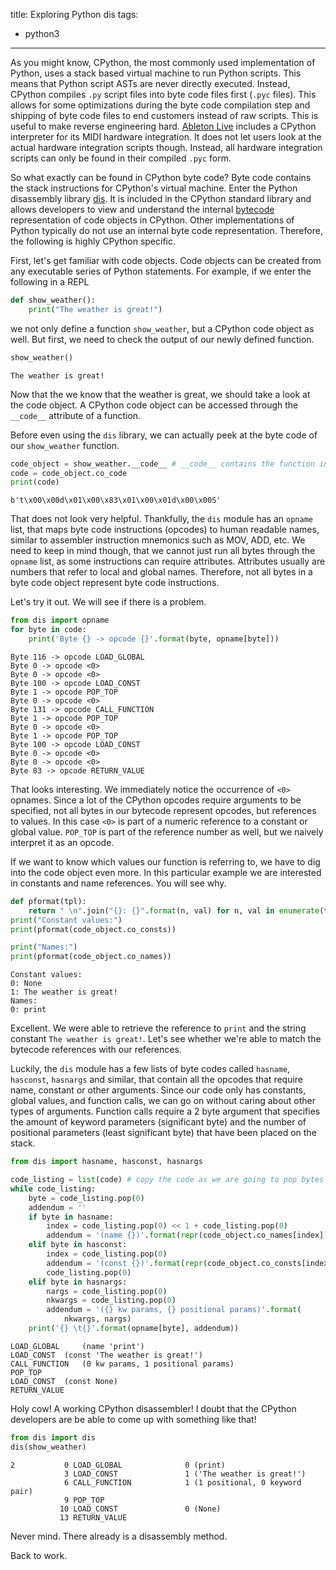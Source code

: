 title: Exploring Python dis
tags:
  - python3
---
As you might know, CPython, the most commonly used implementation of Python,
uses a stack based virtual machine to run Python scripts. This means that Python
script ASTs are never directly executed. Instead, CPython compiles `.py` script
files into byte code files first (`.pyc` files). This allows for some
optimizations during the byte code compilation step and shipping of byte code
files to end customers instead of raw scripts. This is useful to make reverse
engineering hard. [Ableton Live](https://www.ableton.com/en/live/) includes a
CPython interpreter for its MIDI hardware integration. It does not let users
look at the actual hardware integration scripts though. Instead, all hardware
integration scripts can only be found in their compiled `.pyc` form.

So what exactly can be found in CPython byte code? Byte code contains the stack
instructions for CPython's virtual machine. Enter the Python disassembly library
[dis](https://docs.python.org/3/library/dis.html). It is included in the CPython
standard library and allows developers to view and understand the internal
[bytecode](https://docs.python.org/3/glossary.html#term-bytecode) representation
of code objects in CPython. Other implementations of Python typically do not use
an internal byte code representation. Therefore, the following is highly CPython
specific.

First, let's get familiar with code objects. Code objects can be created from
any executable series of Python statements. For example, if we enter the
following in a REPL

```python
def show_weather():
    print("The weather is great!")
```

we not only define a function `show_weather`, but a CPython code object as well.
But first, we need to check the output of our newly defined function.

```python
show_weather()
```

```
The weather is great!
```

Now that the we know that the weather is great, we should take a look at the
code object. A CPython code object can be accessed through the `__code__`
attribute of a function.

Before even using the `dis` library, we can actually peek at the byte code of our
`show_weather` function.

```python
code_object = show_weather.__code__ # __code__ contains the function internals
code = code_object.co_code
print(code)
```

```
b't\x00\x00d\x01\x00\x83\x01\x00\x01d\x00\x00S'
```

That does not look very helpful. Thankfully, the `dis` module has an `opname`
list, that maps byte code instructions (opcodes) to human readable names, similar
to assembler instruction mnemonics such as MOV, ADD, etc. We need to keep in
mind though, that we cannot just run all bytes through the `opname` list, as
some instructions can require attributes. Attributes usually are numbers that
refer to local and global names. Therefore, not all bytes in a byte code object
represent byte code instructions.

Let's try it out. We will see if there is a problem.

```python
from dis import opname
for byte in code:
    print('Byte {} -> opcode {}'.format(byte, opname[byte]))
```

```
Byte 116 -> opcode LOAD_GLOBAL
Byte 0 -> opcode <0>
Byte 0 -> opcode <0>
Byte 100 -> opcode LOAD_CONST
Byte 1 -> opcode POP_TOP
Byte 0 -> opcode <0>
Byte 131 -> opcode CALL_FUNCTION
Byte 1 -> opcode POP_TOP
Byte 0 -> opcode <0>
Byte 1 -> opcode POP_TOP
Byte 100 -> opcode LOAD_CONST
Byte 0 -> opcode <0>
Byte 0 -> opcode <0>
Byte 83 -> opcode RETURN_VALUE
```

That looks interesting. We immediately notice the occurrence of `<0>` opnames.
Since a lot of the CPython opcodes require arguments to be specified, not all
bytes in our bytecode represent opcodes, but references to values. In this case
`<0>` is part of a numeric reference to a constant or global value. `POP_TOP` is
part of the reference number as well, but we naively interpret it as an opcode.

If we want to know which values our function is referring to, we have to dig
into the code object even more. In this particular example we are interested in
constants and name references. You will see why.

```python
def pformat(tpl):
    return " \n".join("{}: {}".format(n, val) for n, val in enumerate(tpl))
print("Constant values:")
print(pformat(code_object.co_consts))

print("Names:")
print(pformat(code_object.co_names))
```

```
Constant values:
0: None
1: The weather is great!
Names:
0: print
```

Excellent. We were able to retrieve the reference to `print` and the string
constant `The weather is great!`. Let's see whether we're able to match the
bytecode references with our references.

Luckily, the `dis` module has a few lists of byte codes called `hasname`,
`hasconst`, `hasnargs` and similar, that contain all the opcodes that require
name, constant or other arguments. Since our code only has constants, global
values, and function calls, we can go on without caring about other types of
arguments.  Function calls require a 2 byte argument that specifies the amount
of keyword parameters (significant byte) and the number of positional parameters
(least significant byte) that have been placed on the stack.

```python
from dis import hasname, hasconst, hasnargs

code_listing = list(code) # copy the code as we are going to pop bytes off
while code_listing:
    byte = code_listing.pop(0)
    addendum = ''
    if byte in hasname:
        index = code_listing.pop(0) << 1 + code_listing.pop(0)
        addendum = '(name {})'.format(repr(code_object.co_names[index]))
    elif byte in hasconst:
        index = code_listing.pop(0)
        addendum = '(const {})'.format(repr(code_object.co_consts[index]))
        code_listing.pop(0)
    elif byte in hasnargs:
        nargs = code_listing.pop(0)
        nkwargs = code_listing.pop(0)
        addendum = '({} kw params, {} positional params)'.format(
            nkwargs, nargs)
    print('{} \t{}'.format(opname[byte], addendum))
```

```
LOAD_GLOBAL 	(name 'print')
LOAD_CONST 	(const 'The weather is great!')
CALL_FUNCTION 	(0 kw params, 1 positional params)
POP_TOP 	
LOAD_CONST 	(const None)
RETURN_VALUE 	
```

Holy cow! A working CPython disassembler! I doubt that the CPython developers
are be able to come up with something like that!

```python
from dis import dis
dis(show_weather)
```

```
2           0 LOAD_GLOBAL              0 (print)
            3 LOAD_CONST               1 ('The weather is great!')
            6 CALL_FUNCTION            1 (1 positional, 0 keyword pair)
            9 POP_TOP
           10 LOAD_CONST               0 (None)
           13 RETURN_VALUE
```

Never mind. There already is a disassembly method.

Back to work.
